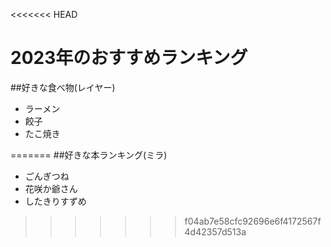<<<<<<< HEAD
# 2023年のおすすめランキング

##好きな食べ物(レイヤー)
- ラーメン
- 餃子
- たこ焼き


=======
##好きな本ランキング(ミラ)
- ごんぎつね
- 花咲か爺さん
- したきりすずめ
>>>>>>> f04ab7e58cfc92696e6f4172567f4d42357d513a
